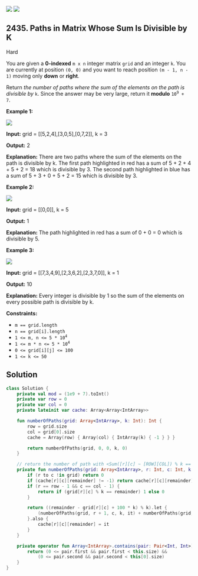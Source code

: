 [![](https://img.shields.io/github/stars/javadev/LeetCode-in-Kotlin?label=Stars&style=flat-square)](https://github.com/javadev/LeetCode-in-Kotlin)
[![](https://img.shields.io/github/forks/javadev/LeetCode-in-Kotlin?label=Fork%20me%20on%20GitHub%20&style=flat-square)](https://github.com/javadev/LeetCode-in-Kotlin/fork)

## 2435\. Paths in Matrix Whose Sum Is Divisible by K

Hard

You are given a **0-indexed** `m x n` integer matrix `grid` and an integer `k`. You are currently at position `(0, 0)` and you want to reach position `(m - 1, n - 1)` moving only **down** or **right**.

Return _the number of paths where the sum of the elements on the path is divisible by_ `k`. Since the answer may be very large, return it **modulo** <code>10<sup>9</sup> + 7</code>.

**Example 1:**

![](https://assets.leetcode.com/uploads/2022/08/13/image-20220813183124-1.png)

**Input:** grid = \[\[5,2,4],[3,0,5],[0,7,2]], k = 3

**Output:** 2

**Explanation:** There are two paths where the sum of the elements on the path is divisible by k. The first path highlighted in red has a sum of 5 + 2 + 4 + 5 + 2 = 18 which is divisible by 3. The second path highlighted in blue has a sum of 5 + 3 + 0 + 5 + 2 = 15 which is divisible by 3.

**Example 2:**

![](https://assets.leetcode.com/uploads/2022/08/17/image-20220817112930-3.png)

**Input:** grid = \[\[0,0]], k = 5

**Output:** 1

**Explanation:** The path highlighted in red has a sum of 0 + 0 = 0 which is divisible by 5.

**Example 3:**

![](https://assets.leetcode.com/uploads/2022/08/12/image-20220812224605-3.png)

**Input:** grid = \[\[7,3,4,9],[2,3,6,2],[2,3,7,0]], k = 1

**Output:** 10

**Explanation:** Every integer is divisible by 1 so the sum of the elements on every possible path is divisible by k.

**Constraints:**

*   `m == grid.length`
*   `n == grid[i].length`
*   <code>1 <= m, n <= 5 * 10<sup>4</sup></code>
*   <code>1 <= m * n <= 5 * 10<sup>4</sup></code>
*   `0 <= grid[i][j] <= 100`
*   `1 <= k <= 50`

## Solution

```kotlin
class Solution {
    private val mod = (1e9 + 7).toInt()
    private var row = 0
    private var col = 0
    private lateinit var cache: Array<Array<IntArray>>

    fun numberOfPaths(grid: Array<IntArray>, k: Int): Int {
        row = grid.size
        col = grid[0].size
        cache = Array(row) { Array(col) { IntArray(k) { -1 } } }

        return numberOfPaths(grid, 0, 0, k, 0)
    }

    // return the number of path with <Sum([r][c] ~ [ROW][COL]) % k == remainder>
    private fun numberOfPaths(grid: Array<IntArray>, r: Int, c: Int, k: Int, remainder: Int): Int {
        if (r to c !in grid) return 0
        if (cache[r][c][remainder] != -1) return cache[r][c][remainder]
        if (r == row - 1 && c == col - 1) {
            return if (grid[r][c] % k == remainder) 1 else 0
        }

        return ((remainder - grid[r][c] + 100 * k) % k).let {
            (numberOfPaths(grid, r + 1, c, k, it) + numberOfPaths(grid, r, c + 1, k, it)) % mod
        }.also {
            cache[r][c][remainder] = it
        }
    }

    private operator fun Array<IntArray>.contains(pair: Pair<Int, Int>): Boolean {
        return (0 <= pair.first && pair.first < this.size) &&
            (0 <= pair.second && pair.second < this[0].size)
    }
}
```